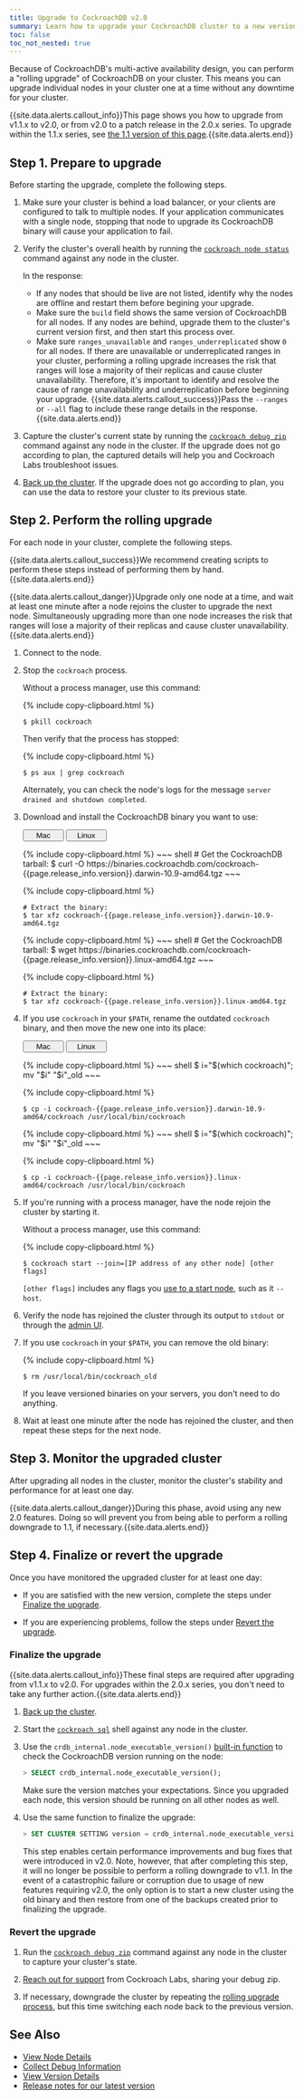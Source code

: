 ```yaml
---
title: Upgrade to CockroachDB v2.0
summary: Learn how to upgrade your CockroachDB cluster to a new version.
toc: false
toc_not_nested: true
---
```


Because of CockroachDB's multi-active availability design, you can perform a "rolling upgrade" of CockroachDB on your cluster. This means you can upgrade individual nodes in your cluster one at a time without any downtime for your cluster.

{{site.data.alerts.callout_info}}This page shows you how to upgrade from v1.1.x to v2.0, or from v2.0 to a patch release in the 2.0.x series. To upgrade within the 1.1.x series, see <a href="https://www.cockroachlabs.com/docs/v1.1/upgrade-cockroach-version.html">the 1.1 version of this page</a>.{{site.data.alerts.end}}

<div id="toc"></div>

## Step 1. Prepare to upgrade

Before starting the upgrade, complete the following steps.

1. Make sure your cluster is behind a load balancer, or your clients are configured to talk to multiple nodes. If your application communicates with a single node, stopping that node to upgrade its CockroachDB binary will cause your application to fail.

2. Verify the cluster's overall health by running the [`cockroach node status`](view-node-details.html) command against any node in the cluster.

    In the response:
    - If any nodes that should be live are not listed, identify why the nodes are offline and restart them before begining your upgrade.
    - Make sure the `build` field shows the same version of CockroachDB for all nodes. If any nodes are behind, upgrade them to the cluster's current version first, and then start this process over.
    - Make sure `ranges_unavailable` and `ranges_underreplicated` show `0` for all nodes. If there are unavailable or underreplicated ranges in your cluster, performing a rolling upgrade increases the risk that ranges will lose a majority of their replicas and cause cluster unavailability. Therefore, it's important to identify and resolve the cause of range unavailability and underreplication before beginning your upgrade.
        {{site.data.alerts.callout_success}}Pass the <code>--ranges</code> or <code>--all</code> flag to include these range details in the response.{{site.data.alerts.end}}

3. Capture the cluster's current state by running the [`cockroach debug zip`](debug-zip.html) command against any node in the cluster. If the upgrade does not go according to plan, the captured details will help you and Cockroach Labs troubleshoot issues.

4. [Back up the cluster](back-up-data.html). If the upgrade does not go according to plan, you can use the data to restore your cluster to its previous state.

## Step 2. Perform the rolling upgrade

For each node in your cluster, complete the following steps.

{{site.data.alerts.callout_success}}We recommend creating scripts to perform these steps instead of performing them by hand.{{site.data.alerts.end}}

{{site.data.alerts.callout_danger}}Upgrade only one node at a time, and wait at least one minute after a node rejoins the cluster to upgrade the next node. Simultaneously upgrading more than one node increases the risk that ranges will lose a majority of their replicas and cause cluster unavailability.{{site.data.alerts.end}}

1. Connect to the node.

2. Stop the `cockroach` process.

    Without a process manager, use this command:

    {% include copy-clipboard.html %}
    ~~~ shell
    $ pkill cockroach
    ~~~

    Then verify that the process has stopped:

    {% include copy-clipboard.html %}
    ~~~ shell
    $ ps aux | grep cockroach
    ~~~

    Alternately, you can check the node's logs for the message `server drained and shutdown completed`.

3. Download and install the CockroachDB binary you want to use:

    <div class="filters clearfix">
      <button style="width: 15%" class="filter-button" data-scope="mac">Mac</button>
      <button style="width: 15%" class="filter-button" data-scope="linux">Linux</button>
    </div>
    <p></p>

    <div class="filter-content" markdown="1" data-scope="mac">
    {% include copy-clipboard.html %}
    ~~~ shell
    # Get the CockroachDB tarball:
    $ curl -O https://binaries.cockroachdb.com/cockroach-{{page.release_info.version}}.darwin-10.9-amd64.tgz
    ~~~

    {% include copy-clipboard.html %}
    ~~~ shell
    # Extract the binary:
    $ tar xfz cockroach-{{page.release_info.version}}.darwin-10.9-amd64.tgz
    ~~~
    </div>

    <div class="filter-content" markdown="1" data-scope="linux">
    {% include copy-clipboard.html %}
    ~~~ shell
    # Get the CockroachDB tarball:
    $ wget https://binaries.cockroachdb.com/cockroach-{{page.release_info.version}}.linux-amd64.tgz
    ~~~

    {% include copy-clipboard.html %}
    ~~~ shell
    # Extract the binary:
    $ tar xfz cockroach-{{page.release_info.version}}.linux-amd64.tgz
    ~~~
    </div>

4. If you use `cockroach` in your `$PATH`, rename the outdated `cockroach` binary, and then move the new one into its place:

    <div class="filters clearfix">
      <button style="width: 15%" class="filter-button" data-scope="mac">Mac</button>
      <button style="width: 15%" class="filter-button" data-scope="linux">Linux</button>
    </div>
    <p></p>

    <div class="filter-content" markdown="1" data-scope="mac">
    {% include copy-clipboard.html %}
    ~~~ shell
    $ i="$(which cockroach)"; mv "$i" "$i"_old
    ~~~

    {% include copy-clipboard.html %}
    ~~~ shell
    $ cp -i cockroach-{{page.release_info.version}}.darwin-10.9-amd64/cockroach /usr/local/bin/cockroach
    ~~~
    </div>

    <div class="filter-content" markdown="1" data-scope="linux">
    {% include copy-clipboard.html %}
    ~~~ shell
    $ i="$(which cockroach)"; mv "$i" "$i"_old
    ~~~

    {% include copy-clipboard.html %}
    ~~~ shell
    $ cp -i cockroach-{{page.release_info.version}}.linux-amd64/cockroach /usr/local/bin/cockroach
    ~~~
    </div>

5. If you're running with a process manager, have the node rejoin the cluster by starting it.

    Without a process manager, use this command:

    {% include copy-clipboard.html %}
    ~~~ shell
    $ cockroach start --join=[IP address of any other node] [other flags]
    ~~~
    `[other flags]` includes any flags you [use to a start node](start-a-node.html), such as it `--host`.

6. Verify the node has rejoined the cluster through its output to `stdout` or through the [admin UI](admin-ui-access-and-navigate.html).

7. If you use `cockroach` in your `$PATH`, you can remove the old binary:

    {% include copy-clipboard.html %}
    ~~~ shell
    $ rm /usr/local/bin/cockroach_old
    ~~~

    If you leave versioned binaries on your servers, you don't need to do anything.

8. Wait at least one minute after the node has rejoined the cluster, and then repeat these steps for the next node.

## Step 3. Monitor the upgraded cluster

After upgrading all nodes in the cluster, monitor the cluster's stability and performance for at least one day.

{{site.data.alerts.callout_danger}}During this phase, avoid using any new 2.0 features. Doing so will prevent you from being able to perform a rolling downgrade to 1.1, if necessary.{{site.data.alerts.end}}

## Step 4. Finalize or revert the upgrade

Once you have monitored the upgraded cluster for at least one day:

- If you are satisfied with the new version, complete the steps under [Finalize the upgrade](#finalize-the-upgrade).

- If you are experiencing problems, follow the steps under [Revert the upgrade](#revert-the-upgrade).

### Finalize the upgrade

{{site.data.alerts.callout_info}}These final steps are required after upgrading from v1.1.x to v2.0. For upgrades within the 2.0.x series, you don't need to take any further action.{{site.data.alerts.end}}

1. [Back up the cluster](back-up-data.html).

2. Start the [`cockroach sql`](use-the-built-in-sql-client.html) shell against any node in the cluster.

3. Use the `crdb_internal.node_executable_version()` [built-in function](functions-and-operators.html) to check the CockroachDB version running on the node:

    ~~~ sql
    > SELECT crdb_internal.node_executable_version();
    ~~~

    Make sure the version matches your expectations. Since you upgraded each node, this version should be running on all other nodes as well.

4. Use the same function to finalize the upgrade:

    ~~~ sql
    > SET CLUSTER SETTING version = crdb_internal.node_executable_version();
    ~~~

    This step enables certain performance improvements and bug fixes that were introduced in v2.0. Note, however, that after completing this step, it will no longer be possible to perform a rolling downgrade to v1.1. In the event of a catastrophic failure or corruption due to usage of new features requiring v2.0, the only option is to start a new cluster using the old binary and then restore from one of the backups created prior to finalizing the upgrade.

### Revert the upgrade

1. Run the [`cockroach debug zip`](debug-zip.html) command against any node in the cluster to capture your cluster's state.

2. [Reach out for support](support-resources.html) from Cockroach Labs, sharing your debug zip.

3. If necessary, downgrade the cluster by repeating the [rolling upgrade process](#step-2-perform-the-rolling-upgrade), but this time switching each node back to the previous version.

## See Also

- [View Node Details](view-node-details.html)
- [Collect Debug Information](debug-zip.html)
- [View Version Details](view-version-details.html)
- [Release notes for our latest version](../releases/{{page.release_info.version}}.html)
